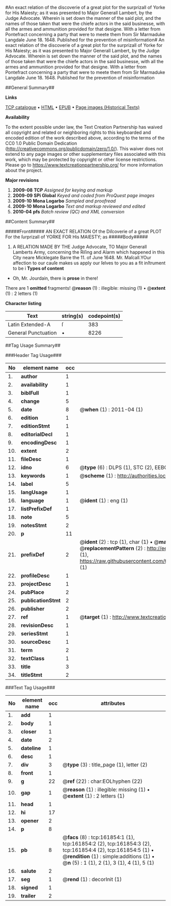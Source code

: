 #An exact relation of the discoverie of a great plot for the surprizall of Yorke for His Maiesty; as it was presented to Major Generall Lambert, by the Judge Advocate. Wherein is set down the manner of the said plot, and the names of those taken that were the chiefe actors in the said businesse, with all the armes and ammunition provided for that designe. With a letter from Pontefract concerning a party that were to meete them from Sir Marmaduke Langdale June 18. 1648. Published for the prevention of misinformation#
An exact relation of the discoverie of a great plot for the surprizall of Yorke for His Maiesty; as it was presented to Major Generall Lambert, by the Judge Advocate. Wherein is set down the manner of the said plot, and the names of those taken that were the chiefe actors in the said businesse, with all the armes and ammunition provided for that designe. With a letter from Pontefract concerning a party that were to meete them from Sir Marmaduke Langdale June 18. 1648. Published for the prevention of misinformation

##General Summary##

**Links**

[TCP catalogue](http://www.ota.ox.ac.uk/tcp/)  • 
[HTML](http://tei.it.ox.ac.uk/tcp/Texts-HTML/free/A84/A84214.html)  • 
[EPUB](http://tei.it.ox.ac.uk/tcp/Texts-EPUB/free/A84/A84214.epub) • 
[Page images (Historical Texts)](https://historicaltexts.jisc.ac.uk/eebo-99864450e)

**Availability**

To the extent possible under law, the Text Creation Partnership has waived all copyright and related or neighboring rights to this keyboarded and encoded edition of the work described above, according to the terms of the CC0 1.0 Public Domain Dedication (http://creativecommons.org/publicdomain/zero/1.0/). This waiver does not extend to any page images or other supplementary files associated with this work, which may be protected by copyright or other license restrictions. Please go to https://www.textcreationpartnership.org/ for more information about the project.

**Major revisions**

1. __2009-08__ __TCP__ *Assigned for keying and markup*
1. __2009-09__ __SPi Global__ *Keyed and coded from ProQuest page images*
1. __2009-10__ __Mona Logarbo__ *Sampled and proofread*
1. __2009-10__ __Mona Logarbo__ *Text and markup reviewed and edited*
1. __2010-04__ __pfs__ *Batch review (QC) and XML conversion*

##Content Summary##

#####Front#####
AN EXACT RELATION Of the Diſcoverie of a great PLOT For the ſurprizall of YORKE FOR His MAIESTY; as 
#####Body#####

1. A RELATION MADE BY THE Judge Advocate, TO Major Generall Lamberts Army, concerning the Riſing and Alarm which happened in this City neare Micklegate Barre the 11. of June 1648.
Mr. Maſcall.YOur affection to our cauſe makes us apply our ſelves to you as a fit inſtrument to be i
**Types of content**

  * Oh, Mr. Jourdain, there is **prose** in there!

There are 1 **omitted** fragments! 
 @__reason__ (1) : illegible: missing (1)  •  @__extent__ (1) : 2 letters (1)

**Character listing**


|Text|string(s)|codepoint(s)|
|---|---|---|
|Latin Extended-A|ſ|383|
|General Punctuation|•|8226|

##Tag Usage Summary##

###Header Tag Usage###

|No|element name|occ|attributes|
|---|---|---|---|
|1.|__author__|1||
|2.|__availability__|1||
|3.|__biblFull__|1||
|4.|__change__|5||
|5.|__date__|8| @__when__ (1) : 2011-04 (1)|
|6.|__edition__|1||
|7.|__editionStmt__|1||
|8.|__editorialDecl__|1||
|9.|__encodingDesc__|1||
|10.|__extent__|2||
|11.|__fileDesc__|1||
|12.|__idno__|6| @__type__ (6) : DLPS (1), STC (2), EEBO-CITATION (1), PROQUEST (1), VID (1)|
|13.|__keywords__|1| @__scheme__ (1) : http://authorities.loc.gov/ (1)|
|14.|__label__|5||
|15.|__langUsage__|1||
|16.|__language__|1| @__ident__ (1) : eng (1)|
|17.|__listPrefixDef__|1||
|18.|__note__|5||
|19.|__notesStmt__|2||
|20.|__p__|11||
|21.|__prefixDef__|2| @__ident__ (2) : tcp (1), char (1)  •  @__matchPattern__ (2) : ([0-9\-]+):([0-9IVX]+) (1), (.+) (1)  •  @__replacementPattern__ (2) : http://eebo.chadwyck.com/downloadtiff?vid=$1&page=$2 (1), https://raw.githubusercontent.com/textcreationpartnership/Texts/master/tcpchars.xml#$1 (1)|
|22.|__profileDesc__|1||
|23.|__projectDesc__|1||
|24.|__pubPlace__|2||
|25.|__publicationStmt__|2||
|26.|__publisher__|2||
|27.|__ref__|1| @__target__ (1) : http://www.textcreationpartnership.org/docs/. (1)|
|28.|__revisionDesc__|1||
|29.|__seriesStmt__|1||
|30.|__sourceDesc__|1||
|31.|__term__|2||
|32.|__textClass__|1||
|33.|__title__|3||
|34.|__titleStmt__|2||


###Text Tag Usage###

|No|element name|occ|attributes|
|---|---|---|---|
|1.|__add__|1||
|2.|__body__|1||
|3.|__closer__|1||
|4.|__date__|2||
|5.|__dateline__|1||
|6.|__desc__|1||
|7.|__div__|3| @__type__ (3) : title_page (1), letter (2)|
|8.|__front__|1||
|9.|__g__|22| @__ref__ (22) : char:EOLhyphen (22)|
|10.|__gap__|1| @__reason__ (1) : illegible: missing (1)  •  @__extent__ (1) : 2 letters (1)|
|11.|__head__|1||
|12.|__hi__|17||
|13.|__opener__|2||
|14.|__p__|8||
|15.|__pb__|8| @__facs__ (8) : tcp:161854:1 (1), tcp:161854:2 (2), tcp:161854:3 (2), tcp:161854:4 (2), tcp:161854:5 (1)  •  @__rendition__ (1) : simple:additions (1)  •  @__n__ (5) : 1 (1), 2 (1), 3 (1), 4 (1), 5 (1)|
|16.|__salute__|2||
|17.|__seg__|1| @__rend__ (1) : decorInit (1)|
|18.|__signed__|1||
|19.|__trailer__|2||
